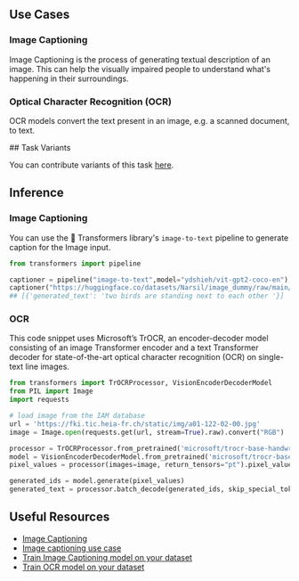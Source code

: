 ## Use Cases
### Image Captioning
Image Captioning is the process of generating textual description of an image. 
This can help the visually impaired people to understand what's happening in their surroundings.

### Optical Character Recognition (OCR)
OCR models convert the text present in an image, e.g. a scanned document, to text.

## Task Variants

You can contribute variants of this task [here](https://github.com/huggingface/hub-docs/blob/main/tasks/src/image-to-text/about.md).

## Inference
### Image Captioning
You can use the 🤗 Transformers library's `image-to-text` pipeline to generate caption for the Image input.
```python
from transformers import pipeline

captioner = pipeline("image-to-text",model="ydshieh/vit-gpt2-coco-en")
captioner("https://huggingface.co/datasets/Narsil/image_dummy/raw/main/parrots.png")
## [{'generated_text': 'two birds are standing next to each other '}]
```

### OCR
This code snippet uses Microsoft’s TrOCR, an encoder-decoder model consisting of an image Transformer encoder and a text Transformer decoder for state-of-the-art optical character recognition (OCR) on single-text line images.
```python
from transformers import TrOCRProcessor, VisionEncoderDecoderModel
from PIL import Image
import requests

# load image from the IAM database
url = 'https://fki.tic.heia-fr.ch/static/img/a01-122-02-00.jpg'
image = Image.open(requests.get(url, stream=True).raw).convert("RGB")

processor = TrOCRProcessor.from_pretrained('microsoft/trocr-base-handwritten')
model = VisionEncoderDecoderModel.from_pretrained('microsoft/trocr-base-handwritten')
pixel_values = processor(images=image, return_tensors="pt").pixel_values

generated_ids = model.generate(pixel_values)
generated_text = processor.batch_decode(generated_ids, skip_special_tokens=True)[0]

```

## Useful Resources
- [Image Captioning](https://huggingface.co/docs/transformers/main/en/tasks/image_captioning)
- [Image captioning use case](https://blog.google/outreach-initiatives/accessibility/get-image-descriptions/)
- [Train Image Captioning model on your dataset](https://github.com/NielsRogge/Transformers-Tutorials/blob/master/GIT/Fine_tune_GIT_on_an_image_captioning_dataset.ipynb)
- [Train OCR model on your dataset ](https://github.com/NielsRogge/Transformers-Tutorials/tree/master/TrOCR)